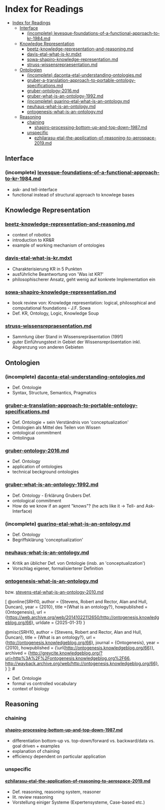 # Index for Readings

- [Index for Readings](#index-for-readings)
  - [Interface](#interface)
    - [(incomplete) levesque-foundations-of-a-functional-approach-to-kr-1984.md](#incomplete-levesque-foundations-of-a-functional-approach-to-kr-1984md)
  - [Knowledge Representation](#knowledge-representation)
    - [beetz-knowledge-representation-and-reasoning.md](#beetz-knowledge-representation-and-reasoningmd)
    - [davis-etal-what-is-kr.mdxt](#davis-etal-what-is-krmdxt)
    - [sowa-shapiro-knowledge-representation.md](#sowa-shapiro-knowledge-representationmd)
    - [struss-wissensrepraesentation.md](#struss-wissensrepraesentationmd)
  - [Ontologien](#ontologien)
    - [(incomplete) daconta-etal-understanding-ontologies.md](#incomplete-daconta-etal-understanding-ontologiesmd)
    - [gruber-a-translation-approach-to-portable-ontology-specifications.md](#gruber-a-translation-approach-to-portable-ontology-specificationsmd)
    - [gruber-ontology-2016.md](#gruber-ontology-2016md)
    - [gruber-what-is-an-ontology-1992.md](#gruber-what-is-an-ontology-1992md)
    - [(incomplete) guarino-etal-what-is-an-ontology.md](#incomplete-guarino-etal-what-is-an-ontologymd)
    - [neuhaus-what-is-an-ontology.md](#neuhaus-what-is-an-ontologymd)
    - [ontogenesis-what-is-an-ontology.md](#ontogenesis-what-is-an-ontologymd)
  - [Reasoning](#reasoning)
    - [chaining](#chaining)
      - [shapiro-processing-bottom-up-and-top-down-1987.md](#shapiro-processing-bottom-up-and-top-down-1987md)
    - [unspecific](#unspecific)
      - [ezhilarasu-etal-the-application-of-reasoning-to-aerospace-2019.md](#ezhilarasu-etal-the-application-of-reasoning-to-aerospace-2019md)


## Interface

### (incomplete) [levesque-foundations-of-a-functional-approach-to-kr-1984.md](levesque-foundations-of-a-functional-approach-to-kr-1984.md)

[
@article{Le84,
  title = {Foundations of a functional approach to knowledge representation},
  author = {Hector J. Levesque},
  journal = {Artificial Intelligence},
  volume = {23},
  number = {2},
  pages = {155-212},
  year = {1984},
  issn = {0004-3702},
  doi = {https://doi.org/10.1016/0004-3702(84)90009-2},
  url = {https://www.sciencedirect.com/science/article/pii/0004370284900092},
}
]: #

- ask- and tell-interface
- functional instead of structural approach to knowlege bases


## Knowledge Representation


### [beetz-knowledge-representation-and-reasoning.md](beetz-knowledge-representation-and-reasoning.md)

[
@incollection{Be22,
    author = {Beetz, Michael},
    title = {Knowledge Representation and Reasoning},
    year = {2022},
    isbn = {9780262369329},
    booktitle = {Cognitive Robotics},
    publisher = {The MIT Press},
    month = {05},
    doi = {10.7551/mitpress/13780.003.0027},
    url = {https://doi.org/10.7551/mitpress/13780.003.0027},
    eprint = {https://direct.mit.edu/book/chapter-pdf/2239551/c018400\_9780262369329.pdf},
}
]: #

- context of robotics
- introduction to KR&R
- example of working mechanism of ontologies


### [davis-etal-what-is-kr.mdxt](davis-etal-what-is-kr.md)

[
@article{DSS93, 
  author = {Davis, Randall and Shrobe, Howard and Szolovits, Peter}, 
  title = {What Is a Knowledge Representation?}, 
  url = {https://ojs.aaai.org/aimagazine/index.php/aimagazine/article/view/1029}, 
  doi = {10.1609/aimag.v14i1.1029}, 
  volume = {14}, 
  number = {1}, 
  journal = {AI Magazine}, 
  year = {1993}, 
  pages = {17--33},
  note = {Knowledge Representation}
}
]: #

- Charakterisierung KR in 5 Punkten
- ausführliche Beantwortung von 'Was ist KR?'
- philosophischerer Ansatz, geht wenig auf konkrete Implementation ein


### [sowa-shapiro-knowledge-representation.md](sowa-shapiro-knowledge-representation.md)

[
@article{Sh01,
    title = {Book Reviews: Knowledge Representation: Logical, Philosophical, and Computational Foundations},
    author = {Shapiro, Stuart C.},
    editor = {Hirschberg, Julia},
    journal ={Computational Linguistics},
    volume = {27},
    number = {2},
    year = {2001},
    address = {Cambridge, MA},
    publisher = {MIT Press},
    url = {https://aclanthology.org/J01-2006},
}
]: #

- book review von: Knowledge representation: logical, philosophical and computational foundations - J.F. Sowa
- Def. KR, Ontology, Logic, Knowledge Soup

[
@book{So99,
author = {Sowa, John F.},
title = {Knowledge representation: logical, philosophical and computational foundations},
year = {1999},
isbn = {0534949657},
publisher = {Brooks/Cole Publishing Co.},
address = {USA}
}
]: #


### [struss-wissensrepraesentation.md](struss-wissensrepraesentation.md)

[
@book{St91,
  title={Wissensrepr{ä}sentation},
  editor={Peter Stru{ß}},
  year={1991},
  publisher={R. Oldenbourg Verlag GmbH},
  address={München}
}
]: #

- Sammlung über Stand in Wissensrepräsentation (1991)
- guter Einführungstext in Gebiet der Wissensrepräsentation inkl. Abgrenzung von anderen Gebieten



## Ontologien


### (incomplete) [daconta-etal-understanding-ontologies.md](daconta-etal-understanding-ontologies.md)

[
@inbook{DOS03,
  author    = {Daconta, Michael C. and Obrst, Leo J. and Smith, Kevin T.},
  booktitle = {The Semantic Web: A Guide to the Future of XML, Web Services, and Knowledge Management},
  title     = {Chapter 8: Understanding Ontologies},
  publisher = {Wiley Publishing, Inc.},
  year      = {2003},
  pages     = {181--238},
}
]: #

- Def. Ontologie
- Syntax, Structure, Semantics, Pragmatics


### [gruber-a-translation-approach-to-portable-ontology-specifications.md](gruber-a-translation-approach-to-portable-ontology-specifications.md)

[
@article{Gr93,
	author = {Gruber, Thomas R.},
	title = {A translation approach to portable ontology specifications},
	volume = {5},
	issn = {10428143},
	url = {https://linkinghub.elsevier.com/retrieve/pii/S1042814383710083},
	doi = {10.1006/knac.1993.1008},
	pages = {199--220},
	number = {2},
	journaltitle = {Knowledge Acquisition},
	shortjournal = {Knowledge Acquisition},
	date = {1993-06},
	langid = {english},
	urldate = {2025-02-22},
	notes = {ontology}
}
]: #

- Def. Ontologie + sein Verständnis von 'conceptualization'
- Ontologien als Mittel des Teilen von Wissen
- ontological commitment
- Ontolingua


### [gruber-ontology-2016.md](gruber-ontology-2016.md)

[
@Inbook{Gruber2016,
    author = {Gruber, Thomas Robert},
    editor = {Liu, Ling and {\"O}zsu, M. Tamer},
    title = {Ontology},
    bookTitle = {Encyclopedia of Database Systems},
    year = {2016},
    publisher = {Springer New York},
    address = {New York, NY},
    pages = {1--3},
    isbn = {978-1-4899-7993-3},
    doi = {10.1007/978-1-4899-7993-3_1318-2},
    url = {https://doi.org/10.1007/978-1-4899-7993-3_1318-2}
}
]: #

- Def. Ontology
- application of ontologies
- technical beckground ontologies


### [gruber-what-is-an-ontology-1992.md](gruber-what-is-an-ontology-1992.md)

[
@online{Gr92,
    title = {What is an Ontology?},
    author = {Gruber, Thomas Robert},
    year = {1992},
    url = {http://www-ksl.stanford.edu/kst/what-is-an-ontology.html},
	urldate = {2025-04-12},
}
]: #


- Def. Ontology - Erklärung Grubers Def.
- ontological commitment
- How do we know if an agent "knows"? (he acts like it -> Tell- and Ask-Interface)


### (incomplete) [guarino-etal-what-is-an-ontology.md](guarino-etal-what-is-an-ontology.md)

[
@inbook{GOS09,
  author = {Guarino, Nicola and Oberle, Daniel and Staab, Steffen},
  editor = {Staab, Steffen and Studer, Rudi},
  title = {What Is an Ontology?},
  bookTitle = {Handbook on Ontologies},
  year = {2009},
  publisher = {Springer Berlin Heidelberg},
  address = {Berlin, Heidelberg},
  pages = {1--17},
  isbn = {978-3-540-92673-3},
  doi = {10.1007/978-3-540-92673-3_0},
  url = {https://doi.org/10.1007/978-3-540-92673-3_0},
}
]: #

- Def. Ontology
- Begriffsklärung 'conceptualization'


### [neuhaus-what-is-an-ontology.md](neuhaus-what-is-an-ontology.md)

[
@article{Ne18,
	title = {What is an Ontology?},
	url = {https://www.semanticscholar.org/paper/a13477eaa1ad804e3adb1a91caef1715f23eeb43},
	journaltitle = {{ArXiv}},
	author = {Neuhaus, Fabian},
	urldate = {2025-02-18},
	date = {2018-10-22},
}
]: #

- Kritik an üblicher Def. von Ontologie (insb. an 'conceptualization')
- Vorschlag eigener, formalisierterer Definition


### [ontogenesis-what-is-an-ontology.md](ontogenesis-what-is-an-ontology.md)
bzw. [stevens-etal-what-is-an-ontology-2010.md](stevens-etal-what-is-an-ontology-2010.md)


[
@online{SRH10,
  author = {Stevens, Robert and  Rector, Alan and Hull, Duncan},
  year = {2010},
  title ={What is an ontology?},
  howpublished = {Ontogenesis},
  url = {https://web.archive.org/web/20141022112650/http://ontogenesis.knowledgeblog.org/66},
  urldate = {2025-01-31}
}

@misc{SRH10,
    author = {Stevens, Robert and Rector, Alan and Hull, Duncan},
    title = {What is an ontology?},
    url = {http://ontogenesis.knowledgeblog.org/66},
    journal = {Ontogenesis},
    year = {2010},
    howpublished = {\url{http://ontogenesis.knowledgeblog.org/66}},
    archived = {http://greycite.knowledgeblog.org/?uri=http%3A%2F%2Fontogenesis.knowledgeblog.org%2F66, http://wayback.archive.org/web/http://ontogenesis.knowledgeblog.org/66},
}
]: #

- Def. Ontologie
- formal vs controlled vocabulary
- context of biology


## Reasoning

### chaining

#### [shapiro-processing-bottom-up-and-top-down-1987.md](shapiro-processing-bottom-up-and-top-down-1987.md)

[
@incollection{Sh87
  author = {Shapiro, Stuart C.},
  title = {Processing, Bottom-Up and Top-Down},
  booktitle = {Encyclopedia of Aritficial Intelligence},
  year = {1987},
  editor = {Shapiro, Stuart C. and Eckroth, David}
  pages = {779--785},
  publisher = {Wiley},
}
]: #

- differentiation bottom-up vs. top-down/forward vs. backward/data vs. goal driven + examples
- explanation of chaining
- efficiency dependent on particular application

### unspecific

#### [ezhilarasu-etal-the-application-of-reasoning-to-aerospace-2019.md](ezhilarasu-etal-the-application-of-reasoning-to-aerospace-2019.md)


[
@article{ESJ19,
    title = {The application of reasoning to aerospace Integrated Vehicle Health Management (IVHM): Challenges and opportunities},
    author = {Cordelia Mattuvarkuzhali Ezhilarasu and Zakwan Skaf and Ian K. Jennions},
    year = {2019},
    journal = {Progress in Aerospace Sciences},
    volume = {105},
    pages = {60-73},
    issn = {0376-0421},
    doi = {https://doi.org/10.1016/j.paerosci.2019.01.001},
    url = {https://www.sciencedirect.com/science/article/pii/S0376042118301337},
}
]: #

- Def. reasoning, reasoning system, reasoner
- lit. review reasoning
- Vorstellung einiger Systeme (Expertensysteme, Case-based etc.)